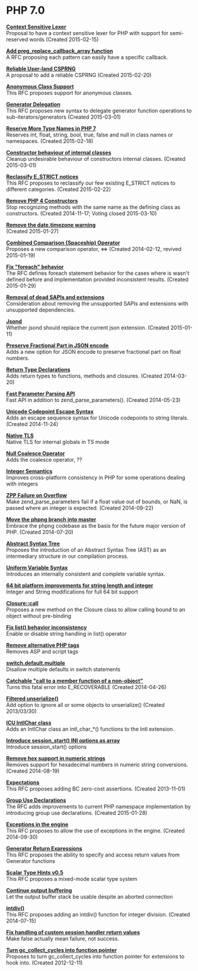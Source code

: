 # PHP 7.0

**[Context Sensitive Lexer](001_Context_Sensitive_Lexer.md)**  
Proposal to have a context sensitive lexer for PHP with support for semi-reserved words (Created 2015-02-15)

**[Add preg_replace_callback_array function](002_Add_preg_replace_callback_array_function.md)**  
A RFC proposing each pattern can easily have a specific callback.

**[Reliable User-land CSPRNG](003_Reliable_User-land_CSPRNG.md)**  
A proposal to add a reliable CSPRNG (Created 2015-02-20)

**[Anonymous Class Support](004_Anonymous_Class_Support.md)**  
This RFC proposes support for anonymous classes.

**[Generator Delegation](005_Generator_Delegation.md)**  
This RFC proposes new syntax to delegate generator function operations to sub-iterators/generators (Created 2015-03-01)

**[Reserve More Type Names in PHP 7](006_Reserve_More_Type_Names_in_PHP_7.md)**  
Reserves int, float, string, bool, true, false and null in class names or namespaces. (Created 2015-02-18)

**[Constructor behaviour of internal classes](007_Constructor_behaviour_of_internal_classes.md)**  
Cleanup undesirable behaviour of constructors internal classes. (Created 2015-03-01)

**[Reclassify E_STRICT notices](008_Reclassify_E_STRICT_notices.md)**  
This RFC proposes to reclassify our few existing E_STRICT notices to different categories. (Created 2015-02-22)

**[Remove PHP 4 Constructors](009_Remove_PHP_4_Constructors.md)**  
Stop recognizing methods with the same name as the defining class as constructors. (Created 2014-11-17; Voting closed 2015-03-10)

**[Remove the date.timezone warning](010_Remove_the_date.timezone_warning.md)**  
(Created 2015-01-27)

**[Combined Comparison (Spaceship) Operator](011_Combined_Comparison_Spaceship_Operator.md)**  
Proposes a new comparison operator, <=> (Created 2014-02-12, revived 2015-01-19)

**[Fix "foreach" behavior](012_Fix_foreach_behavior.md)**  
The RFC defines foreach statement behavior for the cases where is wasn't defined before and implementation provided inconsistent results. (Created 2015-01-29)

**[Removal of dead SAPIs and extensions](013_Removal_of_dead_SAPIs_and_extensions.md)**  
Consideration about removing the unsupported SAPIs and extensions with unsupported dependencies.

**[Jsond](014_Jsond.md)**  
Whether jsond should replace the current json extension. (Created 2015-01-11)

**[Preserve Fractional Part in JSON encode](015_Preserve_Fractional_Part_in_JSON_encode.md)**  
Adds a new option for JSON encode to preserve fractional part on float numbers.

**[Return Type Declarations](016_Return_Type_Declarations.md)**  
Adds return types to functions, methods and closures. (Created 2014-03-20)

**[Fast Parameter Parsing API](017_Fast_Parameter_Parsing_API.md)**  
Fast API in addition to zend_parse_parameters(). (Created 2014-05-23)

**[Unicode Codepoint Escape Syntax](018_Unicode_Codepoint_Escape_Syntax.md)**  
Adds an escape sequence syntax for Unicode codepoints to string literals. (Created 2014-11-24)

**[Native TLS](019_Native_TLS.md)**  
Native TLS for internal globals in TS mode

**[Null Coalesce Operator](020_Null_Coalesce_Operator.md)**  
Adds the coalesce operator, ??

**[Integer Semantics](021_Integer_Semantics.md)**  
Improves cross-platform consistency in PHP for some operations dealing with integers

**[ZPP Failure on Overflow](022_ZPP_Failure_on_Overflow.md)**  
Make zend_parse_parameters fail if a float value out of bounds, or NaN, is passed where an integer is expected. (Created 2014-09-22)

**[Move the phpng branch into master](023_Move_the_phpng_branch_into_master.md)**  
Embrace the phpng codebase as the basis for the future major version of PHP. (Created 2014-07-20)

**[Abstract Syntax Tree](024_Abstract_Syntax_Tree.md)**  
Proposes the introduction of an Abstract Syntax Tree (AST) as an intermediary structure in our compilation process.

**[Uniform Variable Syntax](025_Uniform_Variable_Syntax.md)**  
Introduces an internally consistent and complete variable syntax.

**[64 bit platform improvements for string length and integer](026_64_bit_platform_improvements_for_string_length_and_integer.md)**  
Integer and String modifications for full 64 bit support

**[Closure::call](027_Closure_call.md)**  
Proposes a new method on the Closure class to allow calling bound to an object without pre-binding

**[Fix list() behavior inconsistency](028_Fix_list_behavior_inconsistency.md)**  
Enable or disable string handling in list() operator

**[Remove alternative PHP tags](029_Remove_alternative_PHP_tags.md)**  
Removes ASP and script tags

**[switch.default.multiple](030_switch.default.multiple.md)**  
Disallow multiple defaults in switch statements

**[Catchable "call to a member function of a non-object"](031_Catchable_call_to_a_member_function_of_a_non-object.md)**  
Turns this fatal error into E_RECOVERABLE (Created 2014-04-26)

**[Filtered unserialize()](032_Filtered_unserialize.md)**  
Add option to ignore all or some objects to unserialize() (Created 2013/03/30)

**[ICU IntlChar class](033_ICU_IntlChar_class.md)**  
Adds an IntlChar class an intl_char_*() functions to the Intl extension.

**[Introduce session_start() INI options as array](034_Introduce_session_start_INI_options_as_array.md)**  
Introduce session_start() options

**[Remove hex support in numeric strings](035_Remove_hex_support_in_numeric_strings.md)**  
Removes support for hexadecimal numbers in numeric string conversions. (Created 2014-08-19)

**[Expectations](036_Expectations.md)**  
This RFC proposes adding BC zero-cost assertions. (Created 2013-11-01)

**[Group Use Declarations](037_Group_Use_Declarations.md)**  
The RFC adds improvements to current PHP namespace implementation by introducing group use declarations. (Created 2015-01-28)

**[Exceptions in the engine](038_Exceptions_in_the_engine.md)**  
This RFC proposes to allow the use of exceptions in the engine. (Created 2014-09-30)

**[Generator Return Expressions](039_Generator_Return_Expressions.md)**  
This RFC proposes the ability to specify and access return values from Generator functions

**[Scalar Type Hints v0.5](040_Scalar_Type_Hints_v0.5.md)**  
This RFC proposes a mixed-mode scalar type system

**[Continue output buffering](041_Continue_output_buffering.md)**  
Let the output buffer stack be usable despite an aborted connection

**[intdiv()](042_intdiv.md)**  
This RFC proposes adding an intdiv() function for integer division. (Created 2014-07-15)

**[Fix handling of custom session handler return values](043_Fix_handling_of_custom_session_handler_return_values.md)**  
Make false actually mean failure, not success.

**[Turn gc_collect_cycles into function pointer](044_Turn_gc_collect_cycles_into_function_pointer.md)**  
Proposes to turn gc_collect_cycles into function pointer for extensions to hook into. (Created 2012-12-11)
